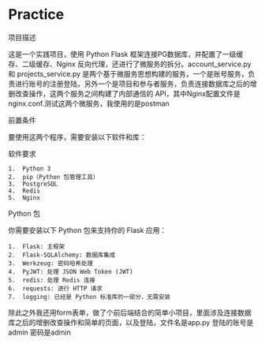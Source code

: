 # Practice
 项目描述

这是一个实践项目，使用 Python Flask 框架连接PG数据库，并配置了一级缓存、二级缓存、Nginx 反向代理，还进行了微服务的拆分。account_service.py 和 projects_service.py 是两个基于微服务思想构建的服务，一个是账号服务，负责进行账号的注册登陆，另外一个是项目和参与者服务，负责连接数据库之后的增删改查操作，这两个服务之间构建了内部通信的 API，其中Nginx配置文件是nginx.conf.测试这两个微服务，我使用的是postman

前置条件

要使用这两个程序，需要安装以下软件和库：

软件要求

	1.	Python 3
	2.	pip（Python 包管理工具）
	3.	PostgreSQL
	4.	Redis
	5.	Nginx

Python 包

你需要安装以下 Python 包来支持你的 Flask 应用：

	1.	Flask: 主框架
	2.	Flask-SQLAlchemy: 数据库集成
	3.	Werkzeug: 密码哈希处理
	4.	PyJWT: 处理 JSON Web Token (JWT)
	5.	redis: 处理 Redis 连接
	6.	requests: 进行 HTTP 请求
	7.	logging: 已经是 Python 标准库的一部分，无需安装

除此之外我还用form表单，做了个前后端结合的简单小项目，里面涉及连接数据库之后的增删改查操作和简单的页面，以及登陆，文件名是app.py
登陆的账号是admin
密码是admin